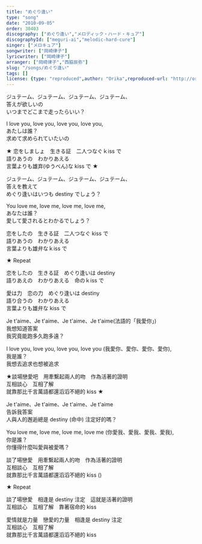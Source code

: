 ```yaml
---
title: "めぐり逢い"
type: "song"
date: "2010-09-05"
order: 30403
discography: ["めぐり逢い","メロディック・ハード・キュア"]
discographyId: ["meguri-ai","melodic-hard-cure"]
singer: ["メロキュア"]
songwriter: ["岡崎律子"]
lyricwriter: ["岡崎律子"]
arranger: ["岡崎律子","西脇辰弥"]
slug: "/songs/めぐり逢い"
tags: []
license: {type: "reproduced",author: "Orika",reproduced-url: "http://orikamushi.myweb.hinet.net/",reproduced-website: "織歌蟲網站"}
---
```


ジュテーム、ジュテーム、ジュテーム、ジュテーム、  
答えが欲しいの   
いつまでどこまで走ったらいい？   
  
I love you, love you, love you, love you,   
あたしは誰？   
求めて求められていたいの   
  
★ 恋をしましょ　生きる証　二人つなぐｋiss で   
語りあうの　わかりあえる   
言葉よりも雄弃(ゆうべん)な kiss で ★   
  
ジュテーム、ジュテーム、ジュテーム、ジュテーム、  
答えを教えて   
めぐり逢いはいつも destiny でしょう？   
  
You love me, love me, love me, love me,   
あなたは誰？   
愛して愛されるとわかるでしょう？   
  
恋をしたの　生きる証　二人つなぐ kiss で   
語りあうの　わかりあえる   
言葉よりも雄弁なｋiss で   
  
★ Repeat   
  
恋をしたの　生きる証　めぐり逢いは destiny   
語りあえの　わかりあえる　命のｋiss で   
  
愛は力　恋の力　めぐり逢いは destiny   
語り合うの　わかりあえる   
言葉よりも雄弁な kiss で  
  
  <!-- 翻译 -->

Je t'aime、Je t'aime、Je t'aime、Je t'aime(法語的「我愛你」)  
我想知道答案  
我究竟能跑多久跑多遠？   
  
I love you, love you, love you, love you (我愛你、愛你、愛你、愛你),  
我是誰？   
我想去追求也想被追求  
  
★談場戀愛吧　用牽繫起兩人的吻　作為活著的證明  
互相談心　互相了解  
就靠那比千言萬語都還滔滔不絕的 kiss ★   
  
Je t'aime、Je t'aime、Je t'aime、Je t'aime  
告訴我答案  
人與人的邂逅總是 destiny (命中) 注定好的嗎？   
  
You love me, love me, love me, love me (你愛我、愛我、愛我、愛我),   
你是誰？   
你懂得什麼叫愛與被愛嗎？   
  
談了場戀愛　用牽繫起兩人的吻　作為活著的證明  
互相談心　互相了解  
就靠那比千言萬語都還滔滔不絕的 kiss ()  
  
★ Repeat   
  
談了場戀愛　相逢是 destiny 注定　這就是活著的證明  
互相談心　互相了解　靠著宿命的 kiss  
  
愛情就是力量　戀愛的力量　相逢是 destiny 注定  
互相談心　互相了解  
就靠那比千言萬語都還滔滔不絕的 kiss
